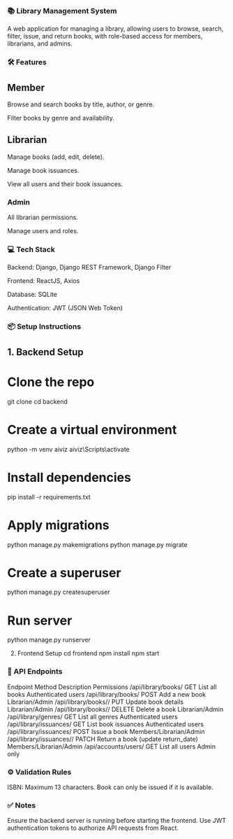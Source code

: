 ### 📚 Library Management System

A web application for managing a library, allowing users to browse, search, filter, issue, and return books, with role-based access for members, librarians, and admins.

### 🛠 Features
## Member

Browse and search books by title, author, or genre.

Filter books by genre and availability.


## Librarian

Manage books (add, edit, delete).

Manage book issuances.

View all users and their book issuances.

### Admin

All librarian permissions.

Manage users and roles.

### 💻 Tech Stack

Backend: Django, Django REST Framework, Django Filter

Frontend: ReactJS, Axios

Database: SQLite

Authentication: JWT (JSON Web Token)


### 📦 Setup Instructions
## 1. Backend Setup
# Clone the repo
git clone 
cd backend

# Create a virtual environment
python -m venv aiviz
aiviz\Scripts\activate

# Install dependencies
pip install -r requirements.txt

# Apply migrations
python manage.py makemigrations
python manage.py migrate

# Create a superuser
python manage.py createsuperuser

# Run server
python manage.py runserver

2. Frontend Setup
cd frontend
npm install
npm start

### 🔑 API Endpoints
Endpoint	Method	Description	Permissions
/api/library/books/	GET	List all books	Authenticated users
/api/library/books/	POST	Add a new book	Librarian/Admin
/api/library/books/<id>/	PUT	Update book details	Librarian/Admin
/api/library/books/<id>/	DELETE	Delete a book	Librarian/Admin
/api/library/genres/	GET	List all genres	Authenticated users
/api/library/issuances/	GET	List book issuances	Authenticated users
/api/library/issuances/	POST	Issue a book	Members/Librarian/Admin
/api/library/issuances/<id>/	PATCH	Return a book (update return_date)	Members/Librarian/Admin
/api/accounts/users/	GET	List all users	Admin only

### ⚙ Validation Rules

ISBN: Maximum 13 characters.
Book can only be issued if it is available.


### ✅ Notes

Ensure the backend server is running before starting the frontend.
Use JWT authentication tokens to authorize API requests from React.


